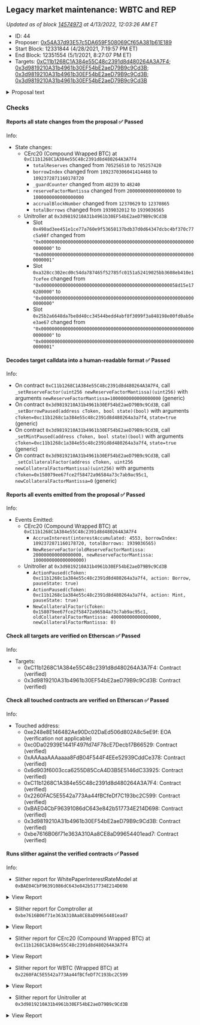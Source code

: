 ## Legacy market maintenance: WBTC and REP

_Updated as of block [14574973](https://etherscan.io/block/14574973) at 4/13/2022, 12:03:26 AM ET_

- ID: 44
- Proposer: [0x54A37d93E57c5DA659F508069Cf65A381b61E189](https://etherscan.io/address/0x54A37d93E57c5DA659F508069Cf65A381b61E189)
- Start Block: 12331844 (4/28/2021, 7:19:57 PM ET)
- End Block: 12351554 (5/1/2021, 8:27:07 PM ET)
- Targets: [0xC11b1268C1A384e55C48c2391d8d480264A3A7F4](https://etherscan.io/address/0xC11b1268C1A384e55C48c2391d8d480264A3A7F4#code); [0x3d9819210A31b4961b30EF54bE2aeD79B9c9Cd3B](https://etherscan.io/address/0x3d9819210A31b4961b30EF54bE2aeD79B9c9Cd3B#code); [0x3d9819210A31b4961b30EF54bE2aeD79B9c9Cd3B](https://etherscan.io/address/0x3d9819210A31b4961b30EF54bE2aeD79B9c9Cd3B#code); [0x3d9819210A31b4961b30EF54bE2aeD79B9c9Cd3B](https://etherscan.io/address/0x3d9819210A31b4961b30EF54bE2aeD79B9c9Cd3B#code)

<details>
  <summary>Proposal text</summary>

> # Legacy market maintenance: WBTC and REP
> In [Proposal 41](https://compound.finance/governance/proposals/41), we began the process to migrate WBTC to a modern upgradable cToken contract.
> 
> The new WBTC cToken has become widely adopted, with $2.2B supplied.
> 
> This proposal continues the deprecation process for the legacy WBTC market, following the process established for SAI and REP.
> 
> The Reserve Factor for the legacy asset will be raised to 100%, which removes the supply interest rate, and supplying and borrowing (new usage) will be disabled. The legacy WBTC cToken will still be effective collateral, and existing users will not be liquidated or materially impacted.
> 
> Finally, the proposal completes the deprecation of REP, by lowering its collateral factor to 0%, nine months after [Proposal 17](https://compound.finance/governance/proposals/17) disabled new usage of the asset.
> 
> [Discussion](https://www.comp.xyz/t/legacy-market-migration-wbtc/1333)
</details>

### Checks
#### Reports all state changes from the proposal ✅ Passed
  




Info:
- State changes:
    - CErc20 (Compound Wrapped BTC) at `0xC11b1268C1A384e55C48c2391d8d480264A3A7F4`
        - `totalReserves` changed from `705256510` to `705257420`
        - `borrowIndex` changed from `1092370306041414468` to `1092372871160178720`
        - `_guardCounter` changed from `48239` to `48240`
        - `reserveFactorMantissa` changed from `200000000000000000` to `1000000000000000000`
        - `accrualBlockNumber` changed from `12370629` to `12370865`
        - `totalBorrows` changed from `1939032012` to `1939036565`
    - Unitroller at `0x3d9819210A31b4961b30EF54bE2aeD79B9c9Cd3B`
        - Slot `0x490ad3ee451e1ce77a760e9f53650137bdb37d0d64347dcbc4bf370c77c5a98f` changed from `"0x0000000000000000000000000000000000000000000000000000000000000000"` to `"0x0000000000000000000000000000000000000000000000000000000000000001"`
        - Slot `0xa328cc302ecd0c54da787465f52785fc0151a52419025bb3608eb410e17cefee` changed from `"0x000000000000000000000000000000000000000000000000058d15e176280000"` to `"0x0000000000000000000000000000000000000000000000000000000000000000"`
        - Slot `0x25b2a6648da7be8d40cc34544bedd4abf8f3099f3a848198e00fd0ab5ee3ae67` changed from `"0x0000000000000000000000000000000000000000000000000000000000000000"` to `"0x0000000000000000000000000000000000000000000000000000000000000001"`

#### Decodes target calldata into a human-readable format ✅ Passed
  




Info:
- On contract `0xC11b1268C1A384e55C48c2391d8d480264A3A7F4`, call `_setReserveFactor(uint256 newReserveFactorMantissa)(uint256)` with arguments `newReserveFactorMantissa=1000000000000000000` (generic)
- On contract `0x3d9819210A31b4961b30EF54bE2aeD79B9c9Cd3B`, call `_setBorrowPaused(address cToken, bool state)(bool)` with arguments `cToken=0xc11b1268c1a384e55c48c2391d8d480264a3a7f4`, `state=true` (generic)
- On contract `0x3d9819210A31b4961b30EF54bE2aeD79B9c9Cd3B`, call `_setMintPaused(address cToken, bool state)(bool)` with arguments `cToken=0xc11b1268c1a384e55c48c2391d8d480264a3a7f4`, `state=true` (generic)
- On contract `0x3d9819210A31b4961b30EF54bE2aeD79B9c9Cd3B`, call `_setCollateralFactor(address cToken, uint256 newCollateralFactorMantissa)(uint256)` with arguments `cToken=0x158079ee67fce2f58472a96584a73c7ab9ac95c1`, `newCollateralFactorMantissa=0` (generic)

#### Reports all events emitted from the proposal ✅ Passed
  




Info:
- Events Emitted:
    - CErc20 (Compound Wrapped BTC) at `0xC11b1268C1A384e55C48c2391d8d480264A3A7F4`
        - `AccrueInterest(interestAccumulated: 4553, borrowIndex: 1092372871160178720, totalBorrows: 1939036565)`
        - `NewReserveFactor(oldReserveFactorMantissa: 200000000000000000, newReserveFactorMantissa: 1000000000000000000)`
    - Unitroller at `0x3d9819210A31b4961b30EF54bE2aeD79B9c9Cd3B`
        - `ActionPaused(cToken: 0xc11b1268c1a384e55c48c2391d8d480264a3a7f4, action: Borrow, pauseState: true)`
        - `ActionPaused(cToken: 0xc11b1268c1a384e55c48c2391d8d480264a3a7f4, action: Mint, pauseState: true)`
        - `NewCollateralFactor(cToken: 0x158079ee67fce2f58472a96584a73c7ab9ac95c1, oldCollateralFactorMantissa: 400000000000000000, newCollateralFactorMantissa: 0)`

#### Check all targets are verified on Etherscan ✅ Passed
  




Info:
- Targets:
    - 0xC11b1268C1A384e55C48c2391d8d480264A3A7F4: Contract (verified)
    - 0x3d9819210A31b4961b30EF54bE2aeD79B9c9Cd3B: Contract (verified)

#### Check all touched contracts are verified on Etherscan ✅ Passed
  




Info:
- Touched address:
    - 0xe248e8E146482Ae90Dc02DaEd506d802A8c5eE9f: EOA (verification not applicable)
    - 0xc0Da02939E1441F497fd74F78cE7Decb17B66529: Contract (verified)
    - 0xAAAaaAAAaaaa8FdB04F544F4EEe52939CddCe378: Contract (verified)
    - 0x6d903f6003cca6255D85CcA4D3B5E5146dC33925: Contract (verified)
    - 0xC11b1268C1A384e55C48c2391d8d480264A3A7F4: Contract (verified)
    - 0x2260FAC5E5542a773Aa44fBCfeDf7C193bc2C599: Contract (verified)
    - 0xBAE04CbF96391086dC643e842b517734E214D698: Contract (verified)
    - 0x3d9819210A31b4961b30EF54bE2aeD79B9c9Cd3B: Contract (verified)
    - 0xbe7616B06f71e363A310Aa8CE8aD99654401ead7: Contract (verified)

#### Runs slither against the verified contracts ✅ Passed
  




Info:
- Slither report for WhitePaperInterestRateModel at `0xBAE04CbF96391086dC643e842b517734E214D698`

<details>
<summary>View Report</summary>

```
[92m
CarefulMath.addThenSubUInt(uint256,uint256,uint256) (crytic-export/etherscan-contracts/0xBAE04CbF96391086dC643e842b517734E214D698-WhitePaperInterestRateModel.sol#79-87) is never used and should be removed
CarefulMath.subUInt(uint256,uint256) (crytic-export/etherscan-contracts/0xBAE04CbF96391086dC643e842b517734E214D698-WhitePaperInterestRateModel.sol#55-61) is never used and should be removed
Exponential.divExp(Exponential.Exp,Exponential.Exp) (crytic-export/etherscan-contracts/0xBAE04CbF96391086dC643e842b517734E214D698-WhitePaperInterestRateModel.sol#276-278) is never used and should be removed
Exponential.divScalarByExp(uint256,Exponential.Exp) (crytic-export/etherscan-contracts/0xBAE04CbF96391086dC643e842b517734E214D698-WhitePaperInterestRateModel.sol#199-214) is never used and should be removed
Exponential.divScalarByExpTruncate(uint256,Exponential.Exp) (crytic-export/etherscan-contracts/0xBAE04CbF96391086dC643e842b517734E214D698-WhitePaperInterestRateModel.sol#219-226) is never used and should be removed
Exponential.isZeroExp(Exponential.Exp) (crytic-export/etherscan-contracts/0xBAE04CbF96391086dC643e842b517734E214D698-WhitePaperInterestRateModel.sol#306-308) is never used and should be removed
Exponential.lessThanExp(Exponential.Exp,Exponential.Exp) (crytic-export/etherscan-contracts/0xBAE04CbF96391086dC643e842b517734E214D698-WhitePaperInterestRateModel.sol#292-294) is never used and should be removed
Exponential.lessThanOrEqualExp(Exponential.Exp,Exponential.Exp) (crytic-export/etherscan-contracts/0xBAE04CbF96391086dC643e842b517734E214D698-WhitePaperInterestRateModel.sol#299-301) is never used and should be removed
Exponential.mulExp(Exponential.Exp,Exponential.Exp) (crytic-export/etherscan-contracts/0xBAE04CbF96391086dC643e842b517734E214D698-WhitePaperInterestRateModel.sol#231-251) is never used and should be removed
Exponential.mulExp(uint256,uint256) (crytic-export/etherscan-contracts/0xBAE04CbF96391086dC643e842b517734E214D698-WhitePaperInterestRateModel.sol#256-258) is never used and should be removed
Exponential.mulExp3(Exponential.Exp,Exponential.Exp,Exponential.Exp) (crytic-export/etherscan-contracts/0xBAE04CbF96391086dC643e842b517734E214D698-WhitePaperInterestRateModel.sol#263-269) is never used and should be removed
Exponential.mulScalarTruncate(Exponential.Exp,uint256) (crytic-export/etherscan-contracts/0xBAE04CbF96391086dC643e842b517734E214D698-WhitePaperInterestRateModel.sol#163-170) is never used and should be removed
Exponential.mulScalarTruncateAddUInt(Exponential.Exp,uint256,uint256) (crytic-export/etherscan-contracts/0xBAE04CbF96391086dC643e842b517734E214D698-WhitePaperInterestRateModel.sol#175-182) is never used and should be removed
Exponential.subExp(Exponential.Exp,Exponential.Exp) (crytic-export/etherscan-contracts/0xBAE04CbF96391086dC643e842b517734E214D698-WhitePaperInterestRateModel.sol#142-146) is never used and should be removed
Exponential.truncate(Exponential.Exp) (crytic-export/etherscan-contracts/0xBAE04CbF96391086dC643e842b517734E214D698-WhitePaperInterestRateModel.sol#284-287) is never used and should be removed
Reference: https://github.com/crytic/slither/wiki/Detector-Documentation#dead-code[0m
[92m
Pragma version^0.5.8 (crytic-export/etherscan-contracts/0xBAE04CbF96391086dC643e842b517734E214D698-WhitePaperInterestRateModel.sol#4) allows old versions
Pragma version^0.5.8 (crytic-export/etherscan-contracts/0xBAE04CbF96391086dC643e842b517734E214D698-WhitePaperInterestRateModel.sol#92) allows old versions
Pragma version^0.5.8 (crytic-export/etherscan-contracts/0xBAE04CbF96391086dC643e842b517734E214D698-WhitePaperInterestRateModel.sol#313) allows old versions
Pragma version^0.5.8 (crytic-export/etherscan-contracts/0xBAE04CbF96391086dC643e842b517734E214D698-WhitePaperInterestRateModel.sol#345) allows old versions
solc-0.5.8 is not recommended for deployment
Reference: https://github.com/crytic/slither/wiki/Detector-Documentation#incorrect-versions-of-solidity[0m
[92m
Constant Exponential.expScale (crytic-export/etherscan-contracts/0xBAE04CbF96391086dC643e842b517734E214D698-WhitePaperInterestRateModel.sol#103) is not in UPPER_CASE_WITH_UNDERSCORES
Constant Exponential.halfExpScale (crytic-export/etherscan-contracts/0xBAE04CbF96391086dC643e842b517734E214D698-WhitePaperInterestRateModel.sol#104) is not in UPPER_CASE_WITH_UNDERSCORES
Constant Exponential.mantissaOne (crytic-export/etherscan-contracts/0xBAE04CbF96391086dC643e842b517734E214D698-WhitePaperInterestRateModel.sol#105) is not in UPPER_CASE_WITH_UNDERSCORES
Constant WhitePaperInterestRateModel.isInterestRateModel (crytic-export/etherscan-contracts/0xBAE04CbF96391086dC643e842b517734E214D698-WhitePaperInterestRateModel.sol#358) is not in UPPER_CASE_WITH_UNDERSCORES
Constant WhitePaperInterestRateModel.blocksPerYear (crytic-export/etherscan-contracts/0xBAE04CbF96391086dC643e842b517734E214D698-WhitePaperInterestRateModel.sol#373) is not in UPPER_CASE_WITH_UNDERSCORES
Reference: https://github.com/crytic/slither/wiki/Detector-Documentation#conformance-to-solidity-naming-conventions[0m
[92m
Redundant expression "_reserves (crytic-export/etherscan-contracts/0xBAE04CbF96391086dC643e842b517734E214D698-WhitePaperInterestRateModel.sol#459)" inWhitePaperInterestRateModel (crytic-export/etherscan-contracts/0xBAE04CbF96391086dC643e842b517734E214D698-WhitePaperInterestRateModel.sol#354-476)
Redundant expression "_utilizationRate (crytic-export/etherscan-contracts/0xBAE04CbF96391086dC643e842b517734E214D698-WhitePaperInterestRateModel.sol#471)" inWhitePaperInterestRateModel (crytic-export/etherscan-contracts/0xBAE04CbF96391086dC643e842b517734E214D698-WhitePaperInterestRateModel.sol#354-476)
Reference: https://github.com/crytic/slither/wiki/Detector-Documentation#redundant-statements[0m
[92m
getBorrowRate(uint256,uint256,uint256) should be declared external:
	- WhitePaperInterestRateModel.getBorrowRate(uint256,uint256,uint256) (crytic-export/etherscan-contracts/0xBAE04CbF96391086dC643e842b517734E214D698-WhitePaperInterestRateModel.sol#458-475)
Reference: https://github.com/crytic/slither/wiki/Detector-Documentation#public-function-that-could-be-declared-external[0m
0xBAE04CbF96391086dC643e842b517734E214D698 analyzed (4 contracts with 77 detectors), 28 result(s) found
```

</details>


- Slither report for Comptroller at `0xbe7616B06f71e363A310Aa8CE8aD99654401ead7`

<details>
<summary>View Report</summary>

```
Contract has no public source code
Traceback (most recent call last):
  File "/opt/hostedtoolcache/Python/3.10.4/x64/lib/python3.10/site-packages/slither/__main__.py", line 743, in main_impl
    ) = process_all(filename, args, detector_classes, printer_classes)
  File "/opt/hostedtoolcache/Python/3.10.4/x64/lib/python3.10/site-packages/slither/__main__.py", line 73, in process_all
    compilations = compile_all(target, **vars(args))
  File "/opt/hostedtoolcache/Python/3.10.4/x64/lib/python3.10/site-packages/crytic_compile/crytic_compile.py", line 637, in compile_all
    compilations.append(CryticCompile(target, **kwargs))
  File "/opt/hostedtoolcache/Python/3.10.4/x64/lib/python3.10/site-packages/crytic_compile/crytic_compile.py", line 117, in __init__
    self._compile(**kwargs)
  File "/opt/hostedtoolcache/Python/3.10.4/x64/lib/python3.10/site-packages/crytic_compile/crytic_compile.py", line 548, in _compile
    self._platform.compile(self, **kwargs)
  File "/opt/hostedtoolcache/Python/3.10.4/x64/lib/python3.10/site-packages/crytic_compile/platform/etherscan.py", line 256, in compile
    raise InvalidCompilation("Contract has no public source code: " + etherscan_url)
crytic_compile.platform.exceptions.InvalidCompilation: Contract has no public source code: https://api.etherscan.io/api?module=contract&action=getsourcecode&address=0xbe7616B06f71e363A310Aa8CE8aD99654401ead7
None
Error in 0xbe7616B06f71e363A310Aa8CE8aD99654401ead7
Traceback (most recent call last):
  File "/opt/hostedtoolcache/Python/3.10.4/x64/lib/python3.10/site-packages/slither/__main__.py", line 743, in main_impl
    ) = process_all(filename, args, detector_classes, printer_classes)
  File "/opt/hostedtoolcache/Python/3.10.4/x64/lib/python3.10/site-packages/slither/__main__.py", line 73, in process_all
    compilations = compile_all(target, **vars(args))
  File "/opt/hostedtoolcache/Python/3.10.4/x64/lib/python3.10/site-packages/crytic_compile/crytic_compile.py", line 637, in compile_all
    compilations.append(CryticCompile(target, **kwargs))
  File "/opt/hostedtoolcache/Python/3.10.4/x64/lib/python3.10/site-packages/crytic_compile/crytic_compile.py", line 117, in __init__
    self._compile(**kwargs)
  File "/opt/hostedtoolcache/Python/3.10.4/x64/lib/python3.10/site-packages/crytic_compile/crytic_compile.py", line 548, in _compile
    self._platform.compile(self, **kwargs)
  File "/opt/hostedtoolcache/Python/3.10.4/x64/lib/python3.10/site-packages/crytic_compile/platform/etherscan.py", line 256, in compile
    raise InvalidCompilation("Contract has no public source code: " + etherscan_url)
crytic_compile.platform.exceptions.InvalidCompilation: Contract has no public source code: https://api.etherscan.io/api?module=contract&action=getsourcecode&address=0xbe7616B06f71e363A310Aa8CE8aD99654401ead7

```

</details>


- Slither report for CErc20 (Compound Wrapped BTC) at `0xC11b1268C1A384e55C48c2391d8d480264A3A7F4`

<details>
<summary>View Report</summary>

```
Contract has no public source code
Traceback (most recent call last):
  File "/opt/hostedtoolcache/Python/3.10.4/x64/lib/python3.10/site-packages/slither/__main__.py", line 743, in main_impl
    ) = process_all(filename, args, detector_classes, printer_classes)
  File "/opt/hostedtoolcache/Python/3.10.4/x64/lib/python3.10/site-packages/slither/__main__.py", line 73, in process_all
    compilations = compile_all(target, **vars(args))
  File "/opt/hostedtoolcache/Python/3.10.4/x64/lib/python3.10/site-packages/crytic_compile/crytic_compile.py", line 637, in compile_all
    compilations.append(CryticCompile(target, **kwargs))
  File "/opt/hostedtoolcache/Python/3.10.4/x64/lib/python3.10/site-packages/crytic_compile/crytic_compile.py", line 117, in __init__
    self._compile(**kwargs)
  File "/opt/hostedtoolcache/Python/3.10.4/x64/lib/python3.10/site-packages/crytic_compile/crytic_compile.py", line 548, in _compile
    self._platform.compile(self, **kwargs)
  File "/opt/hostedtoolcache/Python/3.10.4/x64/lib/python3.10/site-packages/crytic_compile/platform/etherscan.py", line 256, in compile
    raise InvalidCompilation("Contract has no public source code: " + etherscan_url)
crytic_compile.platform.exceptions.InvalidCompilation: Contract has no public source code: https://api.etherscan.io/api?module=contract&action=getsourcecode&address=0xC11b1268C1A384e55C48c2391d8d480264A3A7F4
None
Error in 0xC11b1268C1A384e55C48c2391d8d480264A3A7F4
Traceback (most recent call last):
  File "/opt/hostedtoolcache/Python/3.10.4/x64/lib/python3.10/site-packages/slither/__main__.py", line 743, in main_impl
    ) = process_all(filename, args, detector_classes, printer_classes)
  File "/opt/hostedtoolcache/Python/3.10.4/x64/lib/python3.10/site-packages/slither/__main__.py", line 73, in process_all
    compilations = compile_all(target, **vars(args))
  File "/opt/hostedtoolcache/Python/3.10.4/x64/lib/python3.10/site-packages/crytic_compile/crytic_compile.py", line 637, in compile_all
    compilations.append(CryticCompile(target, **kwargs))
  File "/opt/hostedtoolcache/Python/3.10.4/x64/lib/python3.10/site-packages/crytic_compile/crytic_compile.py", line 117, in __init__
    self._compile(**kwargs)
  File "/opt/hostedtoolcache/Python/3.10.4/x64/lib/python3.10/site-packages/crytic_compile/crytic_compile.py", line 548, in _compile
    self._platform.compile(self, **kwargs)
  File "/opt/hostedtoolcache/Python/3.10.4/x64/lib/python3.10/site-packages/crytic_compile/platform/etherscan.py", line 256, in compile
    raise InvalidCompilation("Contract has no public source code: " + etherscan_url)
crytic_compile.platform.exceptions.InvalidCompilation: Contract has no public source code: https://api.etherscan.io/api?module=contract&action=getsourcecode&address=0xC11b1268C1A384e55C48c2391d8d480264A3A7F4

```

</details>


- Slither report for WBTC (Wrapped BTC) at `0x2260FAC5E5542a773Aa44fBCfeDf7C193bc2C599`

<details>
<summary>View Report</summary>

```
Contract has no public source code
Traceback (most recent call last):
  File "/opt/hostedtoolcache/Python/3.10.4/x64/lib/python3.10/site-packages/slither/__main__.py", line 743, in main_impl
    ) = process_all(filename, args, detector_classes, printer_classes)
  File "/opt/hostedtoolcache/Python/3.10.4/x64/lib/python3.10/site-packages/slither/__main__.py", line 73, in process_all
    compilations = compile_all(target, **vars(args))
  File "/opt/hostedtoolcache/Python/3.10.4/x64/lib/python3.10/site-packages/crytic_compile/crytic_compile.py", line 637, in compile_all
    compilations.append(CryticCompile(target, **kwargs))
  File "/opt/hostedtoolcache/Python/3.10.4/x64/lib/python3.10/site-packages/crytic_compile/crytic_compile.py", line 117, in __init__
    self._compile(**kwargs)
  File "/opt/hostedtoolcache/Python/3.10.4/x64/lib/python3.10/site-packages/crytic_compile/crytic_compile.py", line 548, in _compile
    self._platform.compile(self, **kwargs)
  File "/opt/hostedtoolcache/Python/3.10.4/x64/lib/python3.10/site-packages/crytic_compile/platform/etherscan.py", line 256, in compile
    raise InvalidCompilation("Contract has no public source code: " + etherscan_url)
crytic_compile.platform.exceptions.InvalidCompilation: Contract has no public source code: https://api.etherscan.io/api?module=contract&action=getsourcecode&address=0x2260FAC5E5542a773Aa44fBCfeDf7C193bc2C599
None
Error in 0x2260FAC5E5542a773Aa44fBCfeDf7C193bc2C599
Traceback (most recent call last):
  File "/opt/hostedtoolcache/Python/3.10.4/x64/lib/python3.10/site-packages/slither/__main__.py", line 743, in main_impl
    ) = process_all(filename, args, detector_classes, printer_classes)
  File "/opt/hostedtoolcache/Python/3.10.4/x64/lib/python3.10/site-packages/slither/__main__.py", line 73, in process_all
    compilations = compile_all(target, **vars(args))
  File "/opt/hostedtoolcache/Python/3.10.4/x64/lib/python3.10/site-packages/crytic_compile/crytic_compile.py", line 637, in compile_all
    compilations.append(CryticCompile(target, **kwargs))
  File "/opt/hostedtoolcache/Python/3.10.4/x64/lib/python3.10/site-packages/crytic_compile/crytic_compile.py", line 117, in __init__
    self._compile(**kwargs)
  File "/opt/hostedtoolcache/Python/3.10.4/x64/lib/python3.10/site-packages/crytic_compile/crytic_compile.py", line 548, in _compile
    self._platform.compile(self, **kwargs)
  File "/opt/hostedtoolcache/Python/3.10.4/x64/lib/python3.10/site-packages/crytic_compile/platform/etherscan.py", line 256, in compile
    raise InvalidCompilation("Contract has no public source code: " + etherscan_url)
crytic_compile.platform.exceptions.InvalidCompilation: Contract has no public source code: https://api.etherscan.io/api?module=contract&action=getsourcecode&address=0x2260FAC5E5542a773Aa44fBCfeDf7C193bc2C599

```

</details>


- Slither report for Unitroller at `0x3d9819210A31b4961b30EF54bE2aeD79B9c9Cd3B`

<details>
<summary>View Report</summary>

```
Contract has no public source code
Traceback (most recent call last):
  File "/opt/hostedtoolcache/Python/3.10.4/x64/lib/python3.10/site-packages/slither/__main__.py", line 743, in main_impl
    ) = process_all(filename, args, detector_classes, printer_classes)
  File "/opt/hostedtoolcache/Python/3.10.4/x64/lib/python3.10/site-packages/slither/__main__.py", line 73, in process_all
    compilations = compile_all(target, **vars(args))
  File "/opt/hostedtoolcache/Python/3.10.4/x64/lib/python3.10/site-packages/crytic_compile/crytic_compile.py", line 637, in compile_all
    compilations.append(CryticCompile(target, **kwargs))
  File "/opt/hostedtoolcache/Python/3.10.4/x64/lib/python3.10/site-packages/crytic_compile/crytic_compile.py", line 117, in __init__
    self._compile(**kwargs)
  File "/opt/hostedtoolcache/Python/3.10.4/x64/lib/python3.10/site-packages/crytic_compile/crytic_compile.py", line 548, in _compile
    self._platform.compile(self, **kwargs)
  File "/opt/hostedtoolcache/Python/3.10.4/x64/lib/python3.10/site-packages/crytic_compile/platform/etherscan.py", line 256, in compile
    raise InvalidCompilation("Contract has no public source code: " + etherscan_url)
crytic_compile.platform.exceptions.InvalidCompilation: Contract has no public source code: https://api.etherscan.io/api?module=contract&action=getsourcecode&address=0x3d9819210A31b4961b30EF54bE2aeD79B9c9Cd3B
None
Error in 0x3d9819210A31b4961b30EF54bE2aeD79B9c9Cd3B
Traceback (most recent call last):
  File "/opt/hostedtoolcache/Python/3.10.4/x64/lib/python3.10/site-packages/slither/__main__.py", line 743, in main_impl
    ) = process_all(filename, args, detector_classes, printer_classes)
  File "/opt/hostedtoolcache/Python/3.10.4/x64/lib/python3.10/site-packages/slither/__main__.py", line 73, in process_all
    compilations = compile_all(target, **vars(args))
  File "/opt/hostedtoolcache/Python/3.10.4/x64/lib/python3.10/site-packages/crytic_compile/crytic_compile.py", line 637, in compile_all
    compilations.append(CryticCompile(target, **kwargs))
  File "/opt/hostedtoolcache/Python/3.10.4/x64/lib/python3.10/site-packages/crytic_compile/crytic_compile.py", line 117, in __init__
    self._compile(**kwargs)
  File "/opt/hostedtoolcache/Python/3.10.4/x64/lib/python3.10/site-packages/crytic_compile/crytic_compile.py", line 548, in _compile
    self._platform.compile(self, **kwargs)
  File "/opt/hostedtoolcache/Python/3.10.4/x64/lib/python3.10/site-packages/crytic_compile/platform/etherscan.py", line 256, in compile
    raise InvalidCompilation("Contract has no public source code: " + etherscan_url)
crytic_compile.platform.exceptions.InvalidCompilation: Contract has no public source code: https://api.etherscan.io/api?module=contract&action=getsourcecode&address=0x3d9819210A31b4961b30EF54bE2aeD79B9c9Cd3B

```

</details>


